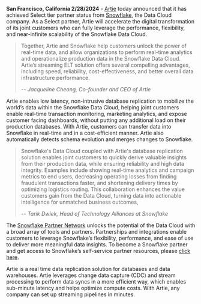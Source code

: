 **San Francisco, California 2/28/2024** - [Artie](https://www.artie.com/) today announced that it has achieved Select tier partner status from [Snowflake](https://www.snowflake.com/), the Data Cloud company. 
As a Select partner, Artie will accelerate the digital transformation of its joint customers who can fully leverage the performance, flexibility, and near-infinite scalability of the Snowflake Data Cloud.

> Together, Artie and Snowflake help customers unlock the power of real-time data, and allow organizations to perform real-time analytics and operationalize production data in the Snowflake Data Cloud. Artie’s streaming ELT solution offers several compelling advantages, including speed, reliability, cost-effectiveness, and better overall data infrastructure performance. 
>
> <cite>-- Jacqueline Cheong, Co-founder and CEO of Artie</cite>

Artie enables low latency, non-intrusive database replication to mobilize the world’s data within the Snowflake Data Cloud, helping joint customers enable real-time transaction monitoring, marketing analytics, and expose customer facing dashboards, without putting any additional load on their production databases. With Artie, customers can transfer data into Snowflake in real-time and in a cost-efficient manner. Artie also automatically detects schema evolution and merges changes to Snowflake.

> Snowflake's Data Cloud coupled with Artie's database replication solution enables joint customers to quickly derive valuable insights from their production data, while ensuring reliability and high data integrity. Examples include showing real-time analytics and campaign metrics to end users, decreasing operating losses from finding fraudulent transactions faster, and shortening delivery times by optimizing logistics routing. This collaboration enhances the value customers gain from the Data Cloud, turning data into actionable intelligence for unmatched business outcomes, 
>
> <cite>-- Tarik Dwiek, Head of Technology Alliances at Snowflake</cite>

The [Snowflake Partner Network](https://spn.snowflake.com/s/welcome) unlocks the potential of the Data Cloud with a broad array of tools and partners. Partnerships and integrations enable customers to leverage Snowflake’s flexibility, performance, and ease of use to deliver more meaningful data insights. 
To become a Snowflake partner and get access to Snowflake’s self-service partner resources, please [click here](http://www.snowflake.com/partners/).

Artie is a real time data replication solution for databases and data warehouses. Artie leverages change data capture (CDC) and stream processing to perform data syncs in a more efficient way, which enables sub-minute latency and helps optimize compute costs. 
With Artie, any company can set up streaming pipelines in minutes.
